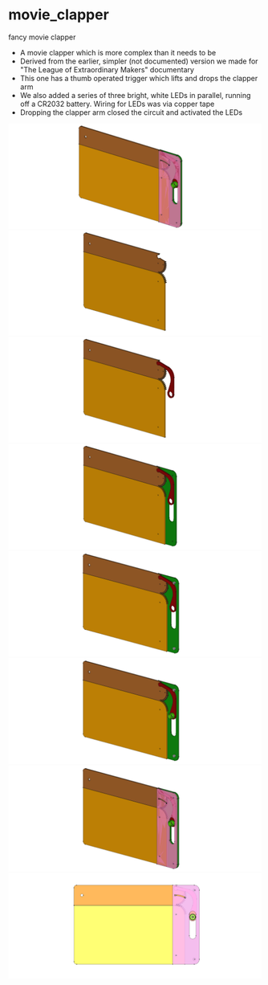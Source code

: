 # movie_clapper
fancy movie clapper 

- A movie clapper which is more complex than it needs to be
- Derived from the earlier, simpler (not documented) version we made for "The League of Extraordinary Makers" documentary
- This one has a thumb operated trigger which lifts and drops the clapper arm
- We also added a series of three bright, white LEDs in parallel, running off a CR2032 battery. Wiring for LEDs was via copper tape
- Dropping the clapper arm closed the circuit and activated the LEDs

![movie_clapper_01](/renders/movie_clapper_01.png)
![movie_clapper_02](/renders/movie_clapper_02.png)
![movie_clapper_03](/renders/movie_clapper_03.png)
![movie_clapper_04](/renders/movie_clapper_04.png)
![movie_clapper_05](/renders/movie_clapper_05.png)
![movie_clapper_06](/renders/movie_clapper_06.png)
![movie_clapper_07](/renders/movie_clapper_07.png)
![movie_clapper_08](/renders/movie_clapper_08.png)
